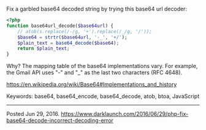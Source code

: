 Fix a garbled base64 decoded string by trying this base64 url decoder:

```php
<?php
function base64url_decode($base64url) {
    // atob(s.replace(/-/g, '+').replace(/_/g, '/'));
    $base64 = strtr($base64url, '-_', '+/');
    $plain_text = base64_decode($base64);
    return $plain_text;
}
```

Why? The mapping table of the base64 implementations vary. For example, the Gmail API uses "-" and "_" as the last two characters (RFC 4648).

https://en.wikipedia.org/wiki/Base64#Implementations_and_history

Keywords: base64, base64_encode, base64_decode, atob, btoa, JavaScript

---

Posted Jun 29, 2016.
https://www.darklaunch.com/2016/06/29/php-fix-base64-decode-incorrect-decoding-error